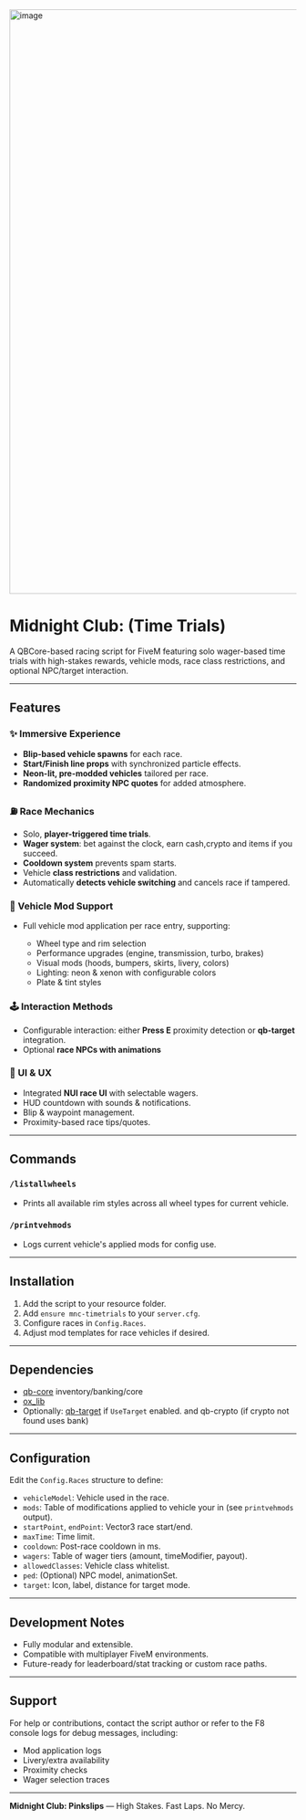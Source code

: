 <img width="1024" height="1024" alt="image" src="https://github.com/user-attachments/assets/4dc19d64-6bcb-4264-ae2a-652fdac64034" />

# Midnight Club: (Time Trials)

A QBCore-based racing script for FiveM featuring solo wager-based time trials with high-stakes rewards,  vehicle mods, race class restrictions, and optional NPC/target interaction.

---

## Features

### ✨ Immersive Experience

* **Blip-based vehicle spawns** for each race.
* **Start/Finish line props** with synchronized particle effects.
* **Neon-lit, pre-modded vehicles** tailored per race.
* **Randomized proximity NPC quotes** for added atmosphere.

### ⛽ Race Mechanics

* Solo, **player-triggered time trials**.
* **Wager system**: bet against the clock, earn cash,crypto and items if you succeed.
* **Cooldown system** prevents spam starts.
* Vehicle **class restrictions** and validation.
* Automatically **detects vehicle switching** and cancels race if tampered.

### 🚗 Vehicle Mod Support

* Full vehicle mod application per race entry, supporting:

  * Wheel type and rim selection
  * Performance upgrades (engine, transmission, turbo, brakes)
  * Visual mods (hoods, bumpers, skirts, livery, colors)
  * Lighting: neon & xenon with configurable colors
  * Plate & tint styles

### 🕹️ Interaction Methods

* Configurable interaction: either **Press E** proximity detection or **qb-target** integration.
* Optional **race NPCs with animations**

### 🌟 UI & UX

* Integrated **NUI race UI** with selectable wagers.
* HUD countdown with sounds & notifications.
* Blip & waypoint management.
* Proximity-based race tips/quotes.

---

## Commands

### `/listallwheels`

* Prints all available rim styles across all wheel types for current vehicle.

### `/printvehmods`

* Logs current vehicle's applied mods for config use.

---

## Installation

1. Add the script to your resource folder.
2. Add `ensure mnc-timetrials` to your `server.cfg`.
3. Configure races in `Config.Races`.
4. Adjust mod templates for race vehicles if desired.

---

## Dependencies

* [qb-core](https://github.com/qbcore-framework/qb-core) inventory/banking/core
* [ox\_lib](https://overextended.dev)
* Optionally: [qb-target](https://github.com/qbcore-framework/qb-target) if `UseTarget` enabled. and qb-crypto (if crypto not found uses bank)

---

## Configuration

Edit the `Config.Races` structure to define:

* `vehicleModel`: Vehicle used in the race.
* `mods`: Table of modifications applied to vehicle your in (see `printvehmods` output).
* `startPoint`, `endPoint`: Vector3 race start/end.
* `maxTime`: Time limit.
* `cooldown`: Post-race cooldown in ms.
* `wagers`: Table of wager tiers (amount, timeModifier, payout).
* `allowedClasses`: Vehicle class whitelist.
* `ped`: (Optional) NPC model, animationSet.
* `target`: Icon, label, distance for target mode.

---

## Development Notes

* Fully modular and extensible.
* Compatible with multiplayer FiveM environments.
* Future-ready for leaderboard/stat tracking or custom race paths.

---

## Support

For help or contributions, contact the script author or refer to the F8 console logs for debug messages, including:

* Mod application logs
* Livery/extra availability
* Proximity checks
* Wager selection traces

---

**Midnight Club: Pinkslips** — High Stakes. Fast Laps. No Mercy.
